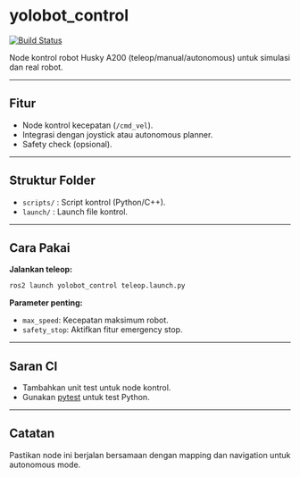 # yolobot_control

[![Build Status](https://github.com/yourusername/yolobot/actions/workflows/ci.yml/badge.svg)](https://github.com/yourusername/yolobot/actions)

Node kontrol robot Husky A200 (teleop/manual/autonomous) untuk simulasi dan real robot.

---

## Fitur
- Node kontrol kecepatan (`/cmd_vel`).
- Integrasi dengan joystick atau autonomous planner.
- Safety check (opsional).

---

## Struktur Folder
- `scripts/` : Script kontrol (Python/C++).
- `launch/` : Launch file kontrol.

---

## Cara Pakai

**Jalankan teleop:**
```sh
ros2 launch yolobot_control teleop.launch.py
```

**Parameter penting:**
- `max_speed`: Kecepatan maksimum robot.
- `safety_stop`: Aktifkan fitur emergency stop.

---

## Saran CI
- Tambahkan unit test untuk node kontrol.
- Gunakan [pytest](https://docs.pytest.org/en/stable/) untuk test Python.

---

## Catatan
Pastikan node ini berjalan bersamaan dengan mapping dan navigation untuk autonomous mode.